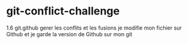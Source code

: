# git-conflict-challenge
1.6 git.github gerer les conflits et les fusions
je modifie mon fichier sur Github
et je garde la version de Github sur mon git